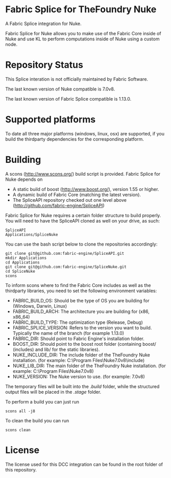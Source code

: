 Fabric Splice for TheFoundry Nuke
===================================
A Fabric Splice integration for Nuke.

Fabric Splice for Nuke allows you to make use of the Fabric Core inside of Nuke and use KL to perform computations inside of Nuke using a custom node.

Repository Status
=================

This Splice interation is not officially maintained by Fabric Software. 

The last known version of Nuke compatible is 7.0v8.

The last known version of Fabric Splice compatible is 1.13.0.

Supported platforms
===================

To date all three major platforms (windows, linux, osx) are supported, if you build the thirdparty dependencies for the corresponding platform.

Building
========

A scons (http://www.scons.org/) build script is provided. Fabric Splice for Nuke depends on
* A static build of boost (http://www.boost.org/), version 1.55 or higher.
* A dynamic build of Fabric Core (matching the latest version).
* The SpliceAPI repository checked out one level above (http://github.com/fabric-engine/SpliceAPI)

Fabric Splice for Nuke requires a certain folder structure to build properly. You will need to have the SpliceAPI cloned as well on your drive, as such:

    SpliceAPI
    Applications/SpliceNuke

You can use the bash script below to clone the repositories accordingly:

    git clone git@github.com:fabric-engine/SpliceAPI.git
    mkdir Applications
    cd Applications
    git clone git@github.com:fabric-engine/SpliceNuke.git
    cd SpliceNuke
    scons

To inform scons where to find the Fabric Core includes as well as the thirdparty libraries, you need to set the following environment variables:

* FABRIC_BUILD_OS: Should be the type of OS you are building for (Windows, Darwin, Linux)
* FABRIC_BUILD_ARCH: The architecture you are building for (x86, x86_64)
* FABRIC_BUILD_TYPE: The optimization type (Release, Debug)
* FABRIC_SPLICE_VERSION: Refers to the version you want to build. Typically the name of the branch (for example 1.13.0)
* FABRIC_DIR: Should point to Fabric Engine's installation folder.
* BOOST_DIR: Should point to the boost root folder (containing boost/ (includes) and lib/ for the static libraries).
* NUKE_INCLUDE_DIR: The include folder of the TheFoundry Nuke installation. (for example: C:\Program Files\Nuke7.0v8\include)
* NUKE_LIB_DIR: The main folder of the TheFoundry Nuke installation. (for example: C:\Program Files\Nuke7.0v8)
* NUKE_VERSION: The Nuke version to use. (for example: 7.0v8)

The temporary files will be built into the *.build* folder, while the structured output files will be placed in the *.stage* folder.

To perform a build you can just run

    scons all -j8

To clean the build you can run

    scons clean

License
==========

The license used for this DCC integration can be found in the root folder of this repository.
